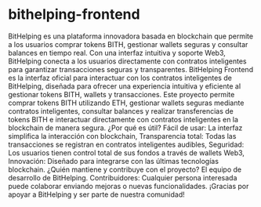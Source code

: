 # bithelping-frontend
BitHelping es una plataforma innovadora basada en blockchain que permite a los usuarios comprar tokens BITH, gestionar wallets seguras y consultar balances en tiempo real. Con una interfaz intuitiva y soporte Web3, BitHelping conecta a los usuarios directamente con contratos inteligentes para garantizar transacciones seguras y transparentes.
BitHelping Frontend es la interfaz oficial para interactuar con los contratos inteligentes de BitHelping, diseñada para ofrecer una experiencia intuitiva y eficiente al gestionar tokens BITH, wallets y transacciones.
Este proyecto permite comprar tokens BITH utilizando ETH, gestionar wallets seguras mediante contratos inteligentes, consultar balances y realizar transferencias de tokens BITH e interactuar directamente con contratos inteligentes en la blockchain de manera segura.
¿Por qué es útil? Fácil de usar: La interfaz simplifica la interacción con blockchain, Transparencia total: Todas las transacciones se registran en contratos inteligentes audibles, Seguridad: Los usuarios tienen control total de sus fondos a través de wallets Web3, Innovación: Diseñado para integrarse con las últimas tecnologías blockchain.
¿Quién mantiene y contribuye con el proyecto? El equipo de desarrollo de BitHelping.
Contribuidores: Cualquier persona interesada puede colaborar enviando mejoras o nuevas funcionalidades.
¡Gracias por apoyar a BitHelping y ser parte de nuestra comunidad!

